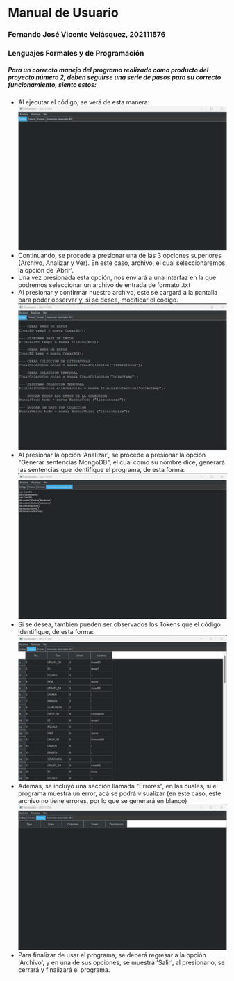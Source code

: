 # Manual de Usuario

### Fernando José Vicente Velásquez, 202111576
### Lenguajes Formales y de Programación

##### Para un correcto manejo del programa realizado como producto del proyecto número 2, deben seguirse una serie de pasos para su correcto funcionamiento, siento estos:

- Al ejecutar el código, se verá de esta manera:
![Pantalla](/images/Pantalla1.jpg)
- Continuando, se procede a presionar una de las 3 opciones superiores (Archivo, Analizar y Ver). En este caso, archivo, el cual seleccionaremos la opción de 'Abrir'.
- Una vez presionada esta opción, nos enviará a una interfaz en la que podremos seleccionar un archivo de entrada de formato .txt
- Al presionar y confirmar nuestro archivo, este se cargará a la pantalla para poder observar y, si se desea, modificar el código.
![Pantalla2](/images/Pantalla2.jpg)
- Al presionar la opción 'Analizar', se procede a presionar la opción "Generar sentencias MongoDB", el cual como su nombre dice, generará las sentencias que identifique el programa, de esta forma:
![Pantalla3](/images/Pantalla3.jpg)
- Si se desea, tambien pueden ser observados los Tokens que el código identifique, de esta forma:
![Pantalla4](/images/Pantalla4.jpg)
- Además, se incluyó una sección llamada "Errores", en las cuales, si el programa muestra un error, acá se podrá visualizar (en este caso, este archivo no tiene errores, por lo que se generará en blanco)
![Pantalla5](/images/Pantalla5.jpg)
- Para finalizar de usar el programa, se deberá regresar a la opción 'Archivo', y en una de sus opciones, se muestra 'Salir', al presionarlo, se cerrará y finalizará el programa.

